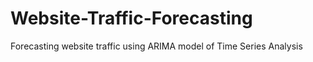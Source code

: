 # Website-Traffic-Forecasting
Forecasting website traffic using ARIMA model of Time Series Analysis
